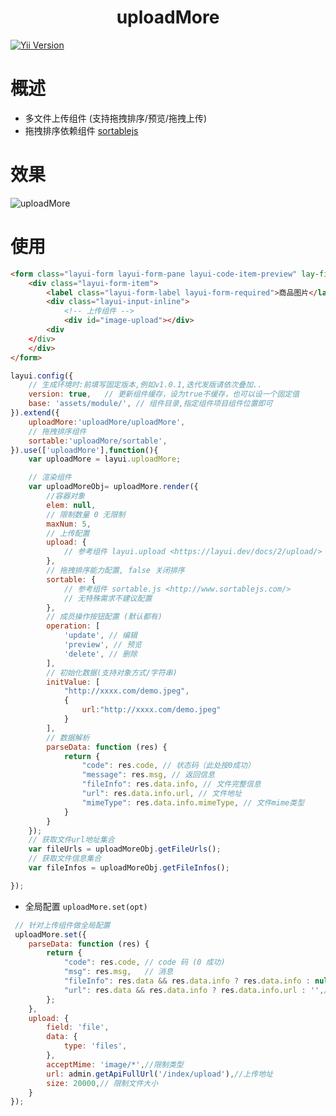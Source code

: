 <h1 align="center">uploadMore
</h1>

<a href="https://github.com/layui/layui" rel="nofollow"><img src="https://img.shields.io/badge/layui-^2.8.17-red.svg?maxAge=2592000" alt="Yii Version" data-canonical-src="https://img.shields.io/badge/yii-~2.0.14-red.svg?maxAge=2592000" style="max-width: 100%;"></a>
# 概述
- 多文件上传组件 (支持拖拽排序/预览/拖拽上传)
- 拖拽排序依赖组件 [sortablejs](http://www.sortablejs.com/)
# 效果
![uploadMore](https://github.com/vartruexuan/upload-more/assets/20641529/2787af46-2b08-4481-9e3d-90ab29d2f5f6)
# 使用
```html
<form class="layui-form layui-form-pane layui-code-item-preview" lay-filter="form-goods">
    <div class="layui-form-item">
        <label class="layui-form-label layui-form-required">商品图片</label>
        <div class="layui-input-inline">
            <!-- 上传组件 -->
            <div id="image-upload"></div>
        <div
    </div>
    </div>
</form>

```
```javascript
layui.config({
    // 生成环境时:前填写固定版本,例如v1.0.1,迭代发版请依次叠加..
    version: true,   // 更新组件缓存，设为true不缓存，也可以设一个固定值
    base: 'assets/module/', // 组件目录,指定组件项目组件位置即可
}).extend({
    uploadMore:'uploadMore/uploadMore',
    // 拖拽排序组件
    sortable:'uploadMore/sortable', 
}).use(['uploadMore'],function(){
    var uploadMore = layui.uploadMore;

    // 渲染组件
    var uploadMoreObj= uploadMore.render({
        //容器对象
        elem: null,
        // 限制数量 0 无限制
        maxNum: 5,
        // 上传配置
        upload: {
            // 参考组件 layui.upload <https://layui.dev/docs/2/upload/>
        },
        // 拖拽排序能力配置, false 关闭排序
        sortable: {
            // 参考组件 sortable.js <http://www.sortablejs.com/>
            // 无特殊需求不建议配置
        },
        // 成员操作按钮配置 (默认都有)
        operation: [
            'update', // 编辑
            'preview', // 预览
            'delete', // 删除
        ],
        // 初始化数据(支持对象方式/字符串)
        initValue: [
            "http://xxxx.com/demo.jpeg",
            {
                url:"http://xxxx.com/demo.jpeg"
            }
        ],
        // 数据解析
        parseData: function (res) {
            return {
                "code": res.code, // 状态码（此处按0成功）
                "message": res.msg, // 返回信息
                "fileInfo": res.data.info, // 文件完整信息
                "url": res.data.info.url, // 文件地址
                "mimeType": res.data.info.mimeType, // 文件mime类型
            }
        }
    });
    // 获取文件url地址集合
    var fileUrls = uploadMoreObj.getFileUrls();
    // 获取文件信息集合
    var fileInfos = uploadMoreObj.getFileInfos();

});

```
- 全局配置  `uploadMore.set(opt)`
```javascript
 // 针对上传组件做全局配置
 uploadMore.set({
    parseData: function (res) {
        return {
            "code": res.code, // code 码 (0 成功)
            "msg": res.msg,   // 消息
            "fileInfo": res.data && res.data.info ? res.data.info : null,  // 数据
            "url": res.data && res.data.info ? res.data.info.url : '',// 图片地址
        };
    },
    upload: {
        field: 'file',
        data: {
            type: 'files',
        },
        acceptMime: 'image/*',//限制类型
        url: admin.getApiFullUrl('/index/upload'),//上传地址
        size: 20000,// 限制文件大小
    }
});
```





